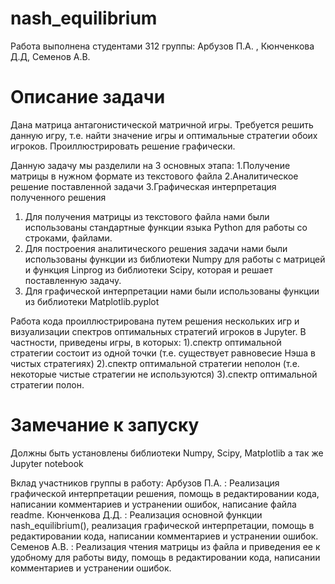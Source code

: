 # nash_equilibrium

Работа выполнена студентами 312 группы: Арбузов П.А. , Кюнченкова Д.Д, Семенов А.В.
# Описание задачи
  Дана матрица антагонистической матричной игры. 
  Требуется решить данную игру, т.е. найти значение игры и оптимальные стратегии обоих игроков.
  Проиллюстрировать решение графически. 
  
Данную задачу мы разделили на 3 основных этапа:
  1.Получение матрицы в нужном формате из текстового файла
  2.Аналитическое решение поставленной задачи
  3.Графическая интерпретация полученного решения
  
1. Для получения матрицы из текстового файла нами были использованы стандартные функции языка Python для работы со строками, файлами.
2. Для построения аналитического решения задачи нами были использованы функции из библиотеки Numpy для работы с матрицей и функция Linprog    из библиотеки Scipy, которая и решает поставленную задачу. 
3. Для графической интерпретации нами были использованы функции из библиотеки Matplotlib.pyplot

Работа кода проиллюстрирована путем решения нескольких игр и визуализации спектров оптимальных стратегий игроков в Jupyter. В частности, приведены игры, в которых:
1).спектр оптимальной стратегии состоит из одной точки (т.е. существует равновесие Нэша в чистых стратегиях)
2).спектр оптимальной стратегии неполон (т.е. некоторые чистые стратегии не используются)
3).спектр оптимальной стратегии полон.

# Замечание к запуску
Должны быть установлены библиотеки Numpy, Scipy, Matplotlib а так же Jupyter notebook

Вклад участников группы в работу:
Арбузов П.А. : Реализация графической интерпретации решения, помощь в редактировании кода, написании комментариев и устранении ошибок, написание файла readme.
Кюнченкова Д.Д. : Реализация основной функции nash_equilibrium(), реализация графической интерпретации, помощь в редактировании кода, написании комментариев и устранении ошибок.
Семенов А.В. : Реализация чтения матрицы из файла и приведения ее к удобному для работы виду, помощь в редактировании кода, написании комментариев и устранении ошибок.

